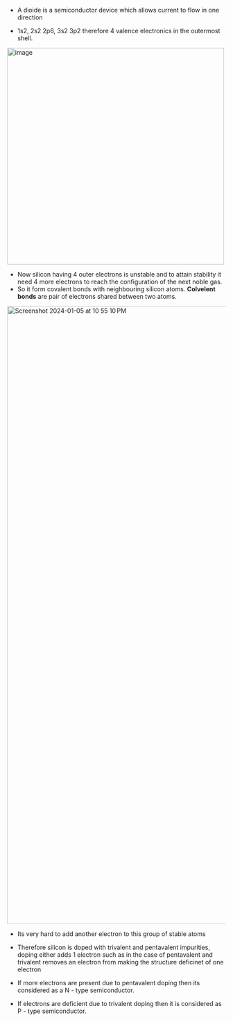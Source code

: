 - A dioide is a semiconductor device which allows current to flow in one direction

- 1s2, 2s2 2p6, 3s2 3p2 therefore 4 valence electronics in the outermost shell. 

<img width="500" alt="image" src="https://github.com/1337encrypted/zet/assets/46808309/237bb7ff-a959-476a-b310-afe19fa25e88">

- Now silicon having 4 outer electrons is unstable and to attain stability it need 4 more electrons to reach the configuration of the next noble gas.    
- So it form covalent bonds with neighbouring silicon atoms. **Colvelent bonds** are pair of electrons shared between two atoms.  

<img width="1426" alt="Screenshot 2024-01-05 at 10 55 10 PM" src="https://github.com/1337encrypted/zet/assets/46808309/49f15b36-472a-46e8-8da9-d7f72311f3f9"> 

- Its very hard to add another electron to this group of stable atoms

- Therefore silicon is doped with trivalent and pentavalent impurities, doping either adds 1 electron such as in the case of pentavalent and trivalent removes an electron from making the structure deficinet of one electron
- If more electrons are present due to pentavalent doping then its considered as a N - type semiconductor.   
- If electrons are deficient due to trivalent doping then it is considered as P - type semiconductor.
